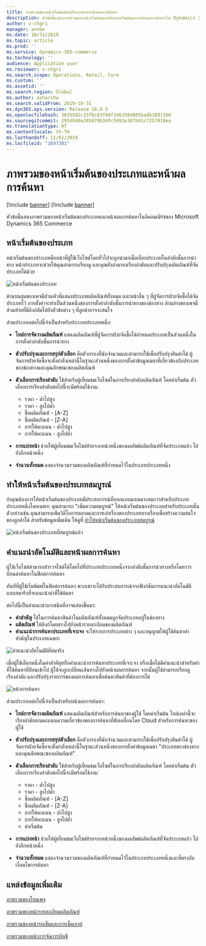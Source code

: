 ```yaml
---
title: ภาพรวมของหน้าเริ่มต้นของประเภทและหน้าผลการค้นหา
description: หัวข้อนี้แสดงภาพรวมของหน้าเริ่มต้นของประเภทเริ่มต้นและหน้าผลการค้นหาใน Dynamics 365 Commerce
author: v-chgri
manager: annbe
ms.date: 10/31/2019
ms.topic: article
ms.prod: ''
ms.service: dynamics-365-commerce
ms.technology: ''
audience: Application user
ms.reviewer: v-chgri
ms.search.scope: Operations, Retail, Core
ms.custom: ''
ms.assetid: ''
ms.search.region: Global
ms.author: asharchw
ms.search.validFrom: 2019-10-31
ms.dyn365.ops.version: Release 10.0.5
ms.openlocfilehash: 3835502c33fbc63f68f2d6350d805badb3891568
ms.sourcegitcommit: 295d940a345879b3dfc5991e387b91c7257019ea
ms.translationtype: HT
ms.contentlocale: th-TH
ms.lasthandoff: 11/01/2019
ms.locfileid: "2697301"
---
```

# <a name="overview-of-default-category-landing-page-and-search-results-page"></a>ภาพรวมของหน้าเริ่มต้นของประเภทและหน้าผลการค้นหา

[!include [banner](includes/preview-banner.md)]
[!include [banner](includes/banner.md)]

หัวข้อนี้แสดงภาพรวมของหน้าเริ่มต้นของประเภทและหน้าผลการค้นหาในอีคอมเมิร์ซของ Microsoft Dynamics 365 Commerce

## <a name="default-category-landing-page"></a>หน้าเริ่มต้นของประเภท

หน้าเริ่มต้นของประเภทคือหน้าที่ผู้ใช้เว็บไซต์โดยทั่วไปจะถูกนำมาเมื่อเลือกประเภทในลำดับชั้นการนำทาง หน้าประเภทจะช่วยให้คุณสามารถเรียกดู และคุณยังสามารถเรียงลำดับและปรับปรุงผลิตภัณฑ์ที่จัดประเภทได้ด้วย

![หน้าเริ่มต้นของประเภท](./media/SimpleCategoryLandingDressCategory.png)

ด้านบนสุดของเพจมีส่วนหัวที่แสดงประเภทผลิตภัณฑ์ทั้งหมด และหน้าอื่น ๆ ที่ผู้จัดการฝ่ายจัดซื้อได้จัดประเภทไว้ การตั้งค่าจะทำเป็นส่วนหนึ่งของการตั้งค่าลำดับชั้นการนำทางของช่องทาง ด้านล่างของเพจมีส่วนท้ายที่มีลิงก์ลัดไปยังหัวข้อต่าง ๆ ที่ลูกค้าอาจจะสนใจ

ส่วนประกอบต่อไปนี้จำเป็นสำหรับประเภทประเภทหนึ่ง:

- **ไทล์การจัดวางผลิตภัณฑ์** แสดงผลิตภัณฑ์ที่ผู้จัดการฝ่ายจัดซื้อได้กำหนดประเภทเป็นส่วนหนึ่งในการตั้งค่าลำดับชั้นการนำทาง
- **ตัวปรับปรุงและการสรุปตัวเลือก** คือตัวกรองที่นับจำนวนและสามารถใช้เพื่อปรับปรุงสินค้าได้ ผู้จัดการฝ่ายจัดซื้อจะตั้งค่าสิ่งเหล่านี้ในฐานะส่วนหนึ่งของการตั้งค่าข้อมูลเมตาที่เกี่ยวข้องกับประเภทของช่องทางและคุณลักษณะของผลิตภัณฑ์
- **ตัวเลือกการเรียงลำดับ** ใช้สำหรับผู้เยี่ยมชมเว็บไซต์ในการเรียงลำดับผลิตภัณฑ์ โดยค่าเริ่มต้น ตัวเลือกการเรียงลำดับต่อไปนี้จะมีพร้อมใช้งาน:

    - ราคา - ต่ำไปสูง
    - ราคา - สูงไปต่ำ
    - ชื่อผลิตภัณฑ์ - \[A-Z\]
    - ชื่อผลิตภัณฑ์ - \[Z-A\]
    - การให้คะแนน - ต่ำไปสูง
    - การให้คะแนน - สูงไปต่ำ

- **การแบ่งหน้า** ช่วยให้ผู้เยี่ยมชมเว็บไซต์ย้ายจากหน้าหนึ่งของผลลัพธ์ผลิตภัณฑ์ที่จัดประเภทแล้ว ไปยังอีกหน้าหนึ่ง
- **จำนวนทั้งหมด** แสดงจำนวนรวมของผลิตภัณฑ์ที่กำหนดไว้ในประเภทประเภทหนึ่ง

## <a name="enrich-a-category-landing-page"></a>ทำให้หน้าเริ่มต้นของประเภทสมบูรณ์

ถ้าคุณต้องการให้หน้าเริ่มต้นของประเภทมีประสบการณ์ที่ออกแบบมาเหมาะสมกว่าสำหรับประเภทประเภทหนึ่งโดยเฉพาะ คุณสามารถ "เพิ่มความสมบูรณ์" ให้หน้าเริ่มต้นของประเภทสำหรับประเภทนั้น ตัวอย่างเช่น คุณสามารถเพิ่มวิดีโอการตลาดและการเล่าเรื่องของประเภทบางเรื่องเพื่อสร้างความสนใจของลูกค้าได้ สำหรับข้อมูลเพิ่มเติม ให้ดูที่ [ทำให้หน้าเริ่มต้นของประเภทสมบูรณ์](enrich-category-page.md)

![หน้าเริ่มต้นของประเภทที่สมบูรณ์แล้ว](./media/CategoryLandingPages.png)

## <a name="auto-suggest-and-search-results-pages"></a>คำแนะนำอัตโนมัติและหน้าผลการค้นหา

ผู้ใช้เว็บไซต์สามารถสำรวจไซต์ได้โดยไปที่ประเภทประเภทหนึ่งจากลำดับชั้นการนำทางหรือโดยการป้อนคำค้นหาในฟิลด์การค้นหา

ทันทีที่ผู้ใช้เริ่มพิมพ์ในฟิลด์การค้นหา พวกเขาจะได้รับประสบการณ์จากฟังก์ชันการแนะนำอัตโนมัติแบบสมจริงที่จะแนะนำคำที่ใช้ค้นหา

ต่อไปนี้เป็นคำแนะนำบางชนิดที่อาจแสดงขึ้นมา:

- **คำสำคัญ** ใช้ในการค้นหาสินค้าในผลิตภัณฑ์ทั้งหมดถูกจัดประเภทอยู่ในช่องทาง
- **ผลิตภัณฑ์** ให้ลิงก์โดยตรงไปยังหน้ารายละเอียดของผลิตภัณฑ์
- **คำแนะนำการค้นหาประเภทที่เจาะจง** จะให้รายการประเภทต่าง ๆ และอนุญาตให้ผู้ใช้ค้นหาคำสำคัญในประเภทเฉพาะ

![คำแนะนำอัตโนมัติที่สมจริง](./media/ImmersiveAutoSuggestUX.png)

เมื่อผู้ใช้เลือกหนึ่งในคำสำคัญหรือคำแนะนำการค้นหาประเภทที่เจาะจง หรือเมื่อไม่มีคำแนะนำสำหรับคำที่ใช้ค้นหาที่ป้อนเข้าไป ผู้ใช้จะถูกเปลี่ยนเส้นทางไปยังหน้าผลการค้นหา จากนั้นผู้ใช้สามารถเรียกดู เรียงลำดับ และปรับปรุงรายการของผลการค้นหาเพื่อค้นหาสินค้าที่ต้องการได้

![หน้าการค้นหา](./media/SearchLanding.png)

ส่วนประกอบต่อไปนี้จำเป็นสำหรับหน้าผลการค้นหา:

- **ไทล์การจัดวางผลิตภัณฑ์** แสดงผลิตภัณฑ์สำหรับการค้นหาของผู้ใช้ โดยค่าเริ่มต้น ไทล์เหล่านี้จะเรียงลำดับตามคะแนนความเกี่ยวข้องของการค้นหาที่ขับเคลื่อนโดย Cloud สำหรับการค้นหาของผู้ใช้
- **ตัวปรับปรุงและการสรุปตัวเลือก** คือตัวกรองที่นับจำนวนและสามารถใช้เพื่อปรับปรุงสินค้าได้ ผู้จัดการฝ่ายจัดซื้อจะตั้งค่าสิ่งเหล่านี้ในฐานะส่วนหนึ่งของการตั้งค่าข้อมูลเมตา "ประเภทของช่องทางและคุณลักษณะของผลิตภัณฑ์"
- **ตัวเลือกการเรียงลำดับ** ใช้สำหรับผู้เยี่ยมชมเว็บไซต์ในการเรียงลำดับผลิตภัณฑ์ โดยค่าเริ่มต้น ตัวเลือกการเรียงลำดับต่อไปนี้จะมีพร้อมใช้งาน:

    - ราคา - ต่ำไปสูง
    - ราคา - สูงไปต่ำ
    - ชื่อผลิตภัณฑ์ - \[A-Z\]
    - ชื่อผลิตภัณฑ์ - \[Z-A\]
    - การให้คะแนน - ต่ำไปสูง
    - การให้คะแนน - สูงไปต่ำ
    - ค่าเริ่มต้น

- **การแบ่งหน้า** ช่วยให้ผู้เยี่ยมชมเว็บไซต์ย้ายจากหน้าหนึ่งของผลลัพธ์ผลิตภัณฑ์ที่จัดประเภทแล้ว ไปยังอีกหน้าหนึ่ง
- **จำนวนทั้งหมด** แสดงจำนวนรวมของผลิตภัณฑ์ที่กำหนดไว้ในประเภทประเภทหนึ่งและที่ตรงกับเงื่อนไขการค้นหา

## <a name="additional-resources"></a>แหล่งข้อมูลเพิ่มเติม

[ภาพรวมของโฮมเพจ](quick-tour-home-page.md)

[ภาพรวมของหน้ารายละเอียดผลิตภัณฑ์](quick-tour-pdp.md)

[ภาพรวมของหน้ารถเข็นและการเช็คเอาท์](quick-tour-cart-checkout.md)

[ภาพรวมของหน้าการจัดการบัญชี](quick-tour-account-management.md)

